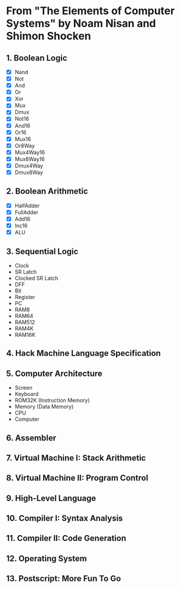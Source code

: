 # From "The Elements of Computer Systems" by Noam Nisan and Shimon Shocken

## 1. Boolean Logic

- [x] Nand
- [x] Not
- [x] And
- [x] Or
- [x] Xor
- [x] Mux
- [x] Dmux
- [x] Not16
- [x] And16
- [x] Or16
- [x] Mux16
- [x] Or8Way
- [x] Mux4Way16
- [x] Mux8Way16
- [x] Dmux4Way
- [x] Dmux8Way

## 2. Boolean Arithmetic

- [x] HalfAdder
- [x] FullAdder
- [x] Add16
- [x] Inc16
- [x] ALU

## 3. Sequential Logic

- Clock
- SR Latch
- Clocked SR Latch
- DFF
- Bit
- Register
- PC
- RAM8
- RAM64
- RAM512
- RAM4K
- RAM16K

## 4. Hack Machine Language Specification

## 5. Computer Architecture

- Screen
- Keyboard
- ROM32K (Instruction Memory)
- Memory (Data Memory)
- CPU
- Computer

## 6. Assembler

## 7. Virtual Machine I: Stack Arithmetic

## 8. Virtual Machine II: Program Control

## 9. High-Level Language

## 10. Compiler I: Syntax Analysis

## 11. Compiler II: Code Generation

## 12. Operating System

## 13. Postscript: More Fun To Go
